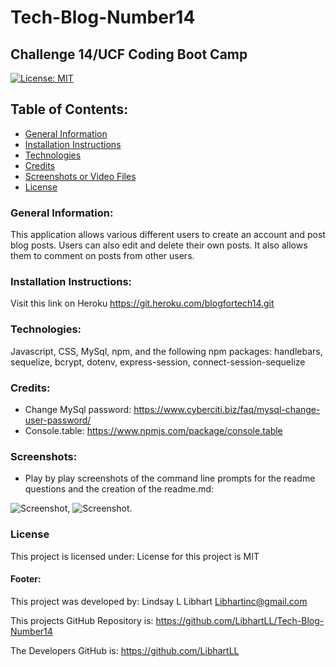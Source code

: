 # Tech-Blog-Number14
## Challenge 14/UCF Coding Boot Camp

[![License: MIT](https://img.shields.io/badge/License-MIT-yellow.svg)](https://opensource.org/licenses/MIT)

## Table of Contents:
* [General Information](#general)
* [Installation Instructions](#installation)
* [Technologies](#technologies)
* [Credits](#credits)
* [Screenshots or Video Files](#screenshots)
* [License](#license)

### General Information:
This application allows various different users to create an account and post blog posts. Users can also edit and delete their own posts. It also allows them to comment on posts from other users.

### Installation Instructions:
Visit this link on Heroku https://git.heroku.com/blogfortech14.git
### Technologies:
Javascript, CSS, MySql, npm, and the following npm packages: handlebars, sequelize, bcrypt, dotenv, express-session, connect-session-sequelize

### Credits:
* Change MySql password: https://www.cyberciti.biz/faq/mysql-change-user-password/
* Console.table: https://www.npmjs.com/package/console.table

### Screenshots:
* Play by play screenshots of the command line prompts for the readme questions and the creation of the readme.md:

![Screenshot](/assets/addimage.jpg),
![Screenshot](/assets/addimages.jpg).

### License
This project is licensed under:
License for this project is MIT

#### Footer:
This project was developed by:
Lindsay L Libhart
Libhartinc@gmail.com

This projects GitHub Repository is:
https://github.com/LibhartLL/Tech-Blog-Number14

The Developers GitHub is:
https://github.com/LibhartLL
